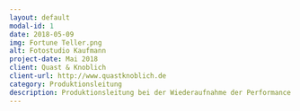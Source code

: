 ```yaml
---
layout: default
modal-id: 1
date: 2018-05-09
img: Fortune Teller.png
alt: Fotostudio Kaufmann
project-date: Mai 2018
client: Quast & Knoblich
client-url: http://www.quastknoblich.de
category: Produktionsleitung
description: Produktionsleitung bei der Wiederaufnahme der Performance "Fortune Teller" des Berliner Performanceduos <a href="http://www.quastknoblich.de">Quast & Knoblich</a> in den Sophiensälen / Berlin - Erstellung des Finanzplans, Betreuung des Budgets, Erstellen von Zeitplänen, Kommunikation mit Spielort und Beteiligten, Organisation und Betreuung der Proben und Aufführungen, sowie Abrechnung des Projekts. 
---
```

